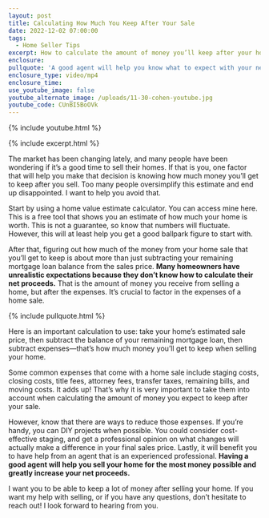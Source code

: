 ```yaml
---
layout: post
title: Calculating How Much You Keep After Your Sale
date: 2022-12-02 07:00:00
tags:
  - Home Seller Tips
excerpt: How to calculate the amount of money you’ll keep after your home sale.
enclosure:
pullquote: 'A good agent will help you know what to expect with your net proceeds. '
enclosure_type: video/mp4
enclosure_time:
use_youtube_image: false
youtube_alternate_image: /uploads/11-30-cohen-youtube.jpg
youtube_code: CUnBI5BoOVk
---
```

{% include youtube.html %}

{% include excerpt.html %}

The market has been changing lately, and many people have been wondering if it’s a good time to sell their homes. If that is you, one factor that will help you make that decision is knowing how much money you’ll get to keep after you sell. Too many people oversimplify this estimate and end up disappointed. I want to help you avoid that.&nbsp;

Start by using a home value estimate calculator. You can access mine here. This is a free tool that shows you an estimate of how much your home is worth. This is not a guarantee, so know that numbers will fluctuate. However, this will at least help you get a good ballpark figure to start with.&nbsp;

After that, figuring out how much of the money from your home sale that you’ll get to keep is about more than just subtracting your remaining mortgage loan balance from the sales price. **Many homeowners have unrealistic expectations because they don’t know how to calculate their net proceeds.** That is the amount of money you receive from selling a home, but after the expenses. It’s crucial to factor in the expenses of a home sale.&nbsp;

{% include pullquote.html %}

Here is an important calculation to use: take your home’s estimated sale price, then subtract the balance of your remaining mortgage loan, then subtract expenses—that’s how much money you’ll get to keep when selling your home.&nbsp;

Some common expenses that come with a home sale include staging costs, closing costs, title fees, attorney fees, transfer taxes, remaining bills, and moving costs. It adds up\! That’s why it is very important to take them into account when calculating the amount of money you expect to keep after your sale.&nbsp;

However, know that there are ways to reduce those expenses. If you’re handy, you can DIY projects when possible. You could consider cost-effective staging, and get a professional opinion on what changes will actually make a difference in your final sales price. Lastly, it will benefit you to have help from an agent that is an experienced professional. **Having a good agent will help you sell your home for the most money possible and greatly increase your net proceeds.&nbsp;**

I want you to be able to keep a lot of money after selling your home. If you want my help with selling, or if you have any questions, don’t hesitate to reach out\! I look forward to hearing from you.&nbsp;